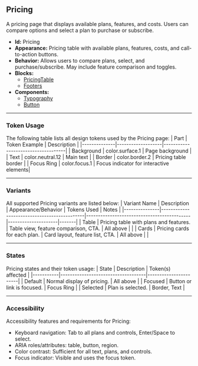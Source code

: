 ## Pricing
A pricing page that displays available plans, features, and costs. Users can compare options and select a plan to purchase or subscribe.
- **Id:** Pricing
- **Appearance:** Pricing table with available plans, features, costs, and call-to-action buttons.
- **Behavior:** Allows users to compare plans, select, and purchase/subscribe. May include feature comparison and toggles.
- **Blocks:**
  - [PricingTable](../blocks/PricingTable.md)
  - [Footers](../blocks/Footers.md)
- **Components:**
  - [Typography](../components/Typography.md)
  - [Button](../components/Button.md)

---

### Token Usage
The following table lists all design tokens used by the Pricing page:
| Part         | Token Example      | Description                        |
|--------------|-------------------|------------------------------------|
| Background   | color.surface.1   | Page background                    |
| Text         | color.neutral.12  | Main text                          |
| Border       | color.border.2    | Pricing table border               |
| Focus Ring   | color.focus.1     | Focus indicator for interactive elements|

---

### Variants
All supported Pricing variants are listed below:
| Variant Name   | Description                                 | Appearance/Behavior                        | Tokens Used         | Notes |
|---------------|---------------------------------------------|--------------------------------------------|---------------------|-------|
| Table         | Pricing table with plans and features.       | Table view, feature comparison, CTA.       | All above           |       |
| Cards         | Pricing cards for each plan.                 | Card layout, feature list, CTA.            | All above           |       |

---

### States
Pricing states and their token usage:
| State     | Description                        | Token(s) affected      |
|-----------|------------------------------------|-----------------------|
| Default   | Normal display of pricing.         | All above             |
| Focused   | Button or link is focused.         | Focus Ring            |
| Selected  | Plan is selected.                  | Border, Text          |

---

### Accessibility
Accessibility features and requirements for Pricing:
- Keyboard navigation: Tab to all plans and controls, Enter/Space to select.
- ARIA roles/attributes: table, button, region.
- Color contrast: Sufficient for all text, plans, and controls.
- Focus indicator: Visible and uses the focus token.
